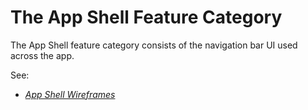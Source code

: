 # The App Shell Feature Category

The App Shell feature category consists of the navigation bar UI used across the app.

See:

- _[App Shell Wireframes](wireframes.md)_
